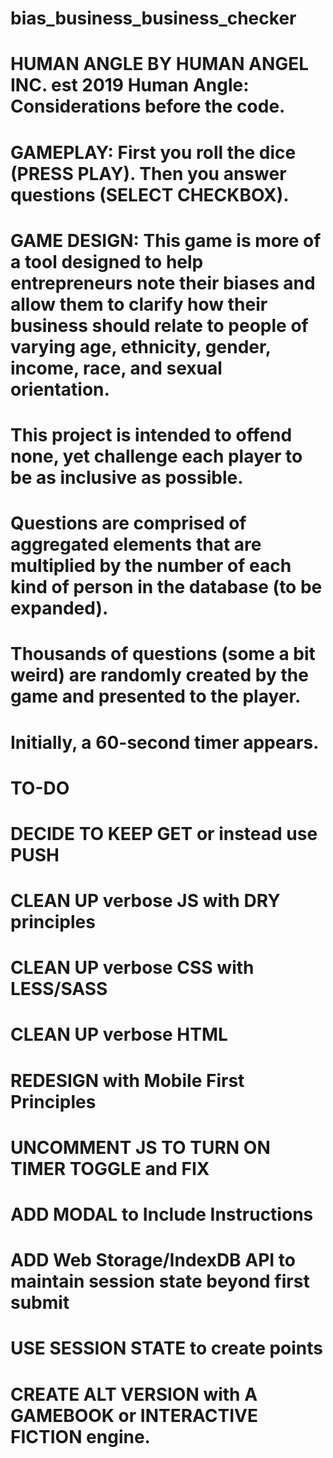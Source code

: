 # bias_business_business_checker
# HUMAN ANGLE BY HUMAN ANGEL INC. est 2019 Human Angle: Considerations before the code.
# GAMEPLAY: First you roll the dice (PRESS PLAY). Then you answer questions (SELECT CHECKBOX).
#	GAME DESIGN: This game is more of a tool designed to help entrepreneurs note their biases and allow them to clarify how their business should relate to people of varying age, ethnicity, gender, income, race, and sexual orientation. 
# This project is intended to offend none, yet challenge each player to be as inclusive as possible. 
# Questions are comprised of aggregated elements that are multiplied by the number of each kind of person in the database (to be expanded). 
# Thousands of questions (some a bit weird) are randomly created by the game and presented to the player.
# Initially, a 60-second timer appears.

# TO-DO
# DECIDE TO KEEP GET or instead use PUSH 
# CLEAN UP verbose JS with DRY principles
# CLEAN UP verbose CSS with LESS/SASS
# CLEAN UP verbose HTML
# REDESIGN with Mobile First Principles
# UNCOMMENT JS TO TURN ON TIMER TOGGLE and FIX
# ADD MODAL to Include Instructions
# ADD Web Storage/IndexDB API to maintain session state beyond first submit
# USE SESSION STATE to create points
# CREATE ALT VERSION with A GAMEBOOK or INTERACTIVE FICTION engine.
